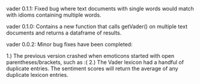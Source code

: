 vader 0.1.1:
Fixed bug where text documents with single words would match with idioms containing multiple words.

vader 0.1.0:
Contains a new function that calls getVader() on multiple text documents and returns a dataframe of results.

vader 0.0.2: 
Minor bug fixes have been completed:

1.) The previous version crashed when emoticons started with open parentheses/brackets, such as :(
2.) The Vader lexicon had a handful of duplicate entries. The sentiment scores will return the average of any duplicate lexicon entries.
